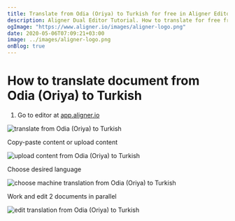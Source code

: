```yaml
---
title: Translate from Odia (Oriya) to Turkish for free in Aligner Editor
description: Aligner Dual Editor Tutorial. How to translate for free from Odia (Oriya) to Turkish. Aligner is multilingual document management platform. 
ogImage: "https://www.aligner.io/images/aligner-logo.png"
date: 2020-05-06T07:09:21+03:00
image: ../images/aligner-logo.png
onBlog: true
---
```


# How to translate document from Odia (Oriya) to Turkish

1. Go to editor at [app.aligner.io](https://app.aligner.io "Aligner App web page")

![translate from Odia (Oriya) to Turkish](../aligner-blank-editor.png "translate from Odia (Oriya) to Turkish")

Copy-paste content or upload content

![upload content from Odia (Oriya) to Turkish](../aligner-uploaded-document.png "upload content from Odia (Oriya) to Turkish")

Choose desired language

![choose machine translation from Odia (Oriya) to Turkish](../aligner-language-dropdown.png "choose machine translation from Odia (Oriya) to Turkish")

Work and edit 2 documents in parallel

![edit translation from Odia (Oriya) to Turkish](../aligner-double-sitded-editor.png "edit translation from Odia (Oriya) to Turkish")

